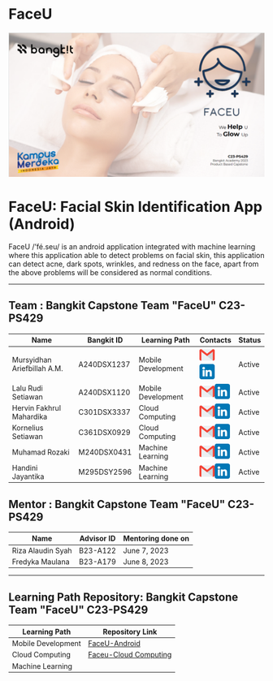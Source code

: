 # FaceU

![alt text](https://github.com/dannriev/FaceU/blob/master/FaceU%20background.png?raw=true)

# FaceU: Facial Skin Identification App (Android)
FaceU /’fé.seu/ is an android application integrated with machine learning where this application able to detect problems on facial skin, this application can detect acne, dark spots, wrinkles, and redness on the face, apart from the above problems will be considered as normal conditions.
_____________________________________________________________________________________________________________________________________________________________

## Team : Bangkit Capstone Team "FaceU" C23-PS429

| Name                        | Bangkit ID   | Learning Path      | Contacts                      | Status |
| --------------------------- | ------------ | ------------------ | ----------------------------- | ------ |
| Mursyidhan Ariefbillah A.M. | A240DSX1237  | Mobile Development | [![Mursyidhan Ariefbillah A.M.](https://github.com/dannriev/FaceU/blob/master/gmail%201.png)](http://mursyidhan7@gmail.com) [![Mursyidhan Ariefbillah A.M.](https://github.com/dannriev/FaceU/blob/master/linkedin%201.png)](https://www.linkedin.com/in/mursyidhan-ariefbillah-20626b245/)  | Active |
| Lalu Rudi Setiawan          | A240DSX1120  | Mobile Development | [![Lalu Rudi Setiawan](https://github.com/dannriev/FaceU/blob/master/gmail%201.png)](http://rudistiawannn@gmail.com)[![Lalu Rudi Setiawan](https://github.com/dannriev/FaceU/blob/master/linkedin%201.png)](https://www.linkedin.com/in/lalu-rudi-setiawan-213405225/)       | Active |
| Hervin Fakhrul Mahardika    | C301DSX3337  | Cloud Computing    | [![Hervin Fakhrul Mahardika](https://github.com/dannriev/FaceU/blob/master/gmail%201.png)](http://C301DSX3337@bangkit.academy)[![Hervin Fakhrul Mahardika](https://github.com/dannriev/FaceU/blob/master/linkedin%201.png)](http://linkedin.com/in/hervinfakhrul)     | Active |
| Kornelius Setiawan          | C361DSX0929  | Cloud Computing    | [![Kornelius Setiawan](https://github.com/dannriev/FaceU/blob/master/gmail%201.png)](http://korneliussetiawan13@gmail.com)[![Kornelius Setiawan](https://github.com/dannriev/FaceU/blob/master/linkedin%201.png)](http://linkedin.com/in/korneliussetiawan) | Active |
| Muhamad Rozaki              | M240DSX0431  | Machine Learning   | [![Muhamad Rozaki](https://github.com/dannriev/FaceU/blob/master/gmail%201.png)](http://rozakky17402@gmail.com)[![Muhamad Rozaki](https://github.com/dannriev/FaceU/blob/master/linkedin%201.png)](http://www.linkedin.com/in/muhamad-rozaki-2b7405247)        | Active |
| Handini Jayantika           | M295DSY2596  | Machine Learning   | [![Handini Jayantika](https://github.com/dannriev/FaceU/blob/master/gmail%201.png)](http://handini.ka@gmail.com)[![Handini Jayantika](https://github.com/dannriev/FaceU/blob/master/linkedin%201.png)](https://www.linkedin.com/in/handinij/)          | Active |

## Mentor : Bangkit Capstone Team "FaceU" C23-PS429

| Name              | Advisor ID | Mentoring done on |
| ----------------- | ---------- | ----------------- | 
| Riza Alaudin Syah | B23-A122   | June 7, 2023      | 
| Fredyka Maulana   | B23-A179   | June 8, 2023      |
_____________________________________________________________________________________________________________________________________________________________

## Learning Path Repository: Bangkit Capstone Team "FaceU" C23-PS429

| Learning Path      | Repository Link                                                                  | 
| -----------------  | -------------------------------------------------------------------------------- |  
| Mobile Development | [FaceU-Android](https://github.com/rudistiawannn/FaceU-Android.git)              |  
| Cloud Computing    | [Faceu-Cloud Computing](https://github.com/QueenAgella/FaceU-API-CloudComputing) | 
| Machine Learning   |                                                                                  | 
